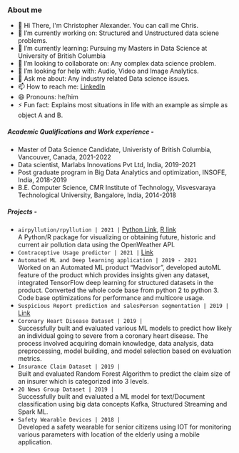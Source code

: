 ### About me 
- 👋 Hi There, I'm Christopher Alexander. You can call me Chris. 
- 🔭 I’m currently working on: Structured and Unstructured data sciene problems.
- 🌱 I’m currently learning: Pursuing my Masters in Data Science at University of British Columbia
- 👯 I’m looking to collaborate on: Any complex data science problem.
- 🤔 I’m looking for help with: Audio, Video and Image Analytics.
- 💬 Ask me about: Any industry related Data science issues.
- 📫 How to reach me: [LinkedIn](https://www.linkedin.com/in/christopher-alexander-0bba1417b/)
- 😄 Pronouns: he/him
- ⚡ Fun fact: Explains most situations in life with an example as simple as object A and B.

##### Academic Qualifications and Work experience -
- Master of Data Science Candidate, Univeristy of British Columbia, Vancouver, Canada, 2021-2022
- Data scientist, Marlabs Innovations Pvt Ltd, India, 2019-2021
- Post graduate program in Big Data Analytics and optimization, INSOFE, India, 2018-2019
- B.E. Computer Science, CMR Institute of Technology, Visvesvaraya Technological University, Bangalore, India, 2014-2018

##### Projects - 
- `airpyllution/rpyllution | 2021 |` [Python Link](https://github.com/UBC-MDS/airpyllution), [R link](https://github.com/UBC-MDS/rpollution) <br />
  A Python/R package for visualizing or obtaining future, historic and current air pollution data using the OpenWeather API.
- `Contraceptive Usage predictor | 2021 |` [Link](https://github.com/christopheralex/contraceptive_method_predictor?organization=christopheralex&organization=christopheralex) 
- `Automated ML and Deep learning application | 2019 - 2021` <br />
  Worked on an Automated ML product “Madvisor”, developed autoML feature of the product which provides insights given any dataset, integrated TensorFlow deep learning for structured datasets in the product. Converted the whole code base from python 2 to python 3. Code base optimizations for performance and multicore usage.
- `Suspicious Report prediction and salesPerson segmentation | 2019 |` [Link](https://github.com/christopheralex/Suspicious_report_prediction)
- `Coronary Heart Disease Dataset | 2019 |` <br /> 
  Successfully built and evaluated various ML models to predict how likely an individual going to severe from a coronary heart disease. The process involved acquiring domain knowledge, data analysis, data preprocessing, model building, and model selection based on evaluation metrics.
- `Insurance Claim Dataset | 2019 |` <br />
  Built and evaluated Random Forest Algorithm to predict the claim size of an insurer which is categorized into 3 levels.
- `20 News Group Dataset | 2019 |`  <br />
  Successfully built and evaluated a ML model for text/Document classification using big data concepts Kafka, Structured Streaming and Spark ML.
- `Safety Wearable Devices | 2018 |` <br />
  Developed a safety wearable for senior citizens using IOT for monitoring various parameters with location of the elderly using a mobile application.


